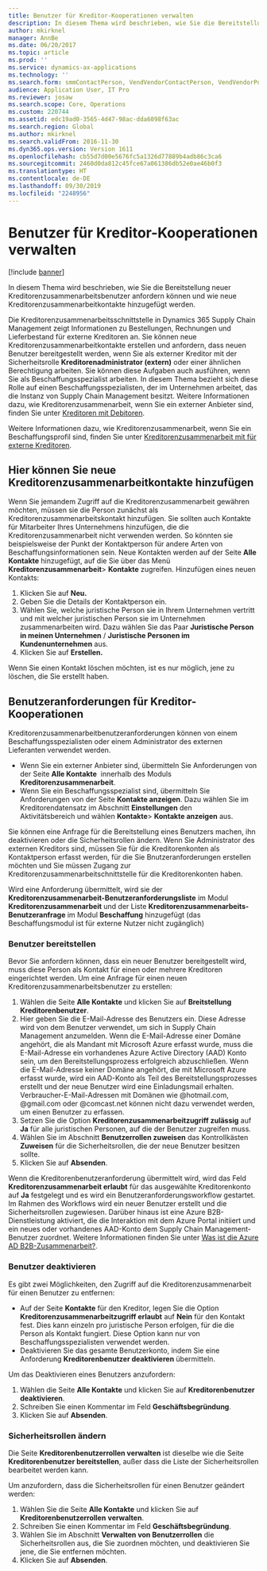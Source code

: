 ```yaml
---
title: Benutzer für Kreditor-Kooperationen verwalten
description: In diesem Thema wird beschrieben, wie Sie die Bereitstellung neuer Kreditorenzusammenarbeitsbenutzer anfordern können und wie neue Kreditorenzusammenarbeitkontakte hinzugefügt werden.
author: mkirknel
manager: AnnBe
ms.date: 06/20/2017
ms.topic: article
ms.prod: ''
ms.service: dynamics-ax-applications
ms.technology: ''
ms.search.form: smmContactPerson, VendVendorContactPerson, VendVendorPortalUser
audience: Application User, IT Pro
ms.reviewer: josaw
ms.search.scope: Core, Operations
ms.custom: 220744
ms.assetid: edc19ad0-3565-4d47-98ac-dda6098f63ac
ms.search.region: Global
ms.author: mkirknel
ms.search.validFrom: 2016-11-30
ms.dyn365.ops.version: Version 1611
ms.openlocfilehash: cb55d7d00e5676fc5a1326d77889b4adb86c3ca6
ms.sourcegitcommit: 2460d0da812c45fce67a061386db52e0ae46b0f3
ms.translationtype: HT
ms.contentlocale: de-DE
ms.lasthandoff: 09/30/2019
ms.locfileid: "2248956"
---
```

# <a name="manage-vendor-collaboration-users"></a>Benutzer für Kreditor-Kooperationen verwalten

[!include [banner](../includes/banner.md)]

In diesem Thema wird beschrieben, wie Sie die Bereitstellung neuer Kreditorenzusammenarbeitsbenutzer anfordern können und wie neue Kreditorenzusammenarbeitkontakte hinzugefügt werden. 

Die Kreditorenzusammenarbeitsschnittstelle in Dynamics 365 Supply Chain Management zeigt Informationen zu Bestellungen, Rechnungen und Lieferbestand für externe Kreditoren an. Sie können neue Kreditorenzusammenarbeitkontakte erstellen und anfordern, dass neuen Benutzer bereitgestellt werden, wenn Sie als externer Kreditor mit der Sicherheitsrolle **Kreditorenadministrator (extern)** oder einer ähnlichen Berechtigung arbeiten. Sie können diese Aufgaben auch ausführen, wenn Sie als Beschaffungsspezialist arbeiten. In diesem Thema bezieht sich diese Rolle auf einen Beschaffungsspezialisten, der im Unternehmen arbeitet, das die Instanz von Supply Chain Management besitzt. Weitere Informationen dazu, wie Kreditorenzusammenarbeit, wenn Sie ein externer Anbieter sind, finden Sie unter [Kreditoren mit Debitoren](vendor-collaboration-work-customers-dynamics-365-operations.md).  

Weitere Informationen dazu, wie Kreditorenzusammenarbeit, wenn Sie ein Beschaffungsprofil sind, finden Sie unter [Kreditorenzusammenarbeit mit für externe Kreditoren](vendor-collaboration-work-external-vendors.md).

## <a name="add-new-vendor-collaboration-contacts"></a>Hier können Sie neue Kreditorenzusammenarbeitkontakte hinzufügen
Wenn Sie jemandem Zugriff auf die Kreditorenzusammenarbeit gewähren möchten, müssen sie die Person zunächst als Kreditorenzusammenarbeitskontakt hinzufügen. Sie sollten auch Kontakte für Mitarbeiter Ihres Unternehmens hinzufügen, die die Kreditorenzusammenarbeit nicht verwenden werden. So könnten sie beispielsweise der Punkt der Kontaktperson für andere Arten von  Beschaffungsinformationen sein. Neue Kontakten werden auf der Seite **Alle Kontakte** hinzugefügt, auf die Sie über das Menü **Kreditorenzusammenarbeit**&gt; **Kontakte** zugreifen. Hinzufügen eines neuen Kontakts:

1.  Klicken Sie auf **Neu.**
2.  Geben Sie die Details der Kontaktperson ein.
3.  Wählen Sie, welche juristische Person sie in Ihrem Unternehmen vertritt und mit welcher juristischen Person sie im Unternehmen zusammenarbeiten wird. Dazu wählen Sie das Paar **Juristische Person in meinen Unternehmen** / **Juristische Personen im Kundenunternehmen** aus.
4.  Klicken Sie auf **Erstellen.**

Wenn Sie einen Kontakt löschen möchten, ist es nur möglich, jene zu löschen, die Sie erstellt haben.

## <a name="vendor-collaboration-user-requests"></a>Benutzeranforderungen für Kreditor-Kooperationen
Kreditorenzusammenarbeitbenutzeranforderungen können von einem Beschaffungsspezialisten oder einem Administrator des externen Lieferanten verwendet werden.

-   Wenn Sie ein externer Anbieter sind, übermitteln Sie Anforderungen von der Seite **Alle Kontakte**  innerhalb des Moduls **Kreditorenzusammenarbeit**.
-   Wenn Sie ein Beschaffungsspezialist sind, übermitteln Sie Anforderungen von der Seite **Kontakte anzeigen**. Dazu wählen Sie im Kreditorendatensatz im Abschnitt **Einstellungen** den Aktivitätsbereich und wählen **Kontakte**&gt; **Kontakte anzeigen** aus.

Sie können eine Anfrage für die Bereitstellung eines Benutzers machen, ihn deaktivieren oder die Sicherheitsrollen ändern. Wenn Sie Administrator des externen Kreditors sind, müssen Sie für die Kreditorenkonten als Kontaktperson erfasst werden, für die Sie Bnutzeranforderungen erstellen möchten und Sie müssen Zugang zur Kreditorenzusammenarbeitschnittstelle für die Kreditorenkonten haben.  

Wird eine Anforderung übermittelt, wird sie der **Kreditorenzusammenarbeit-Benutzeranforderungsliste** im Modul **Kreditorenzusammenarbeit** und der Liste **Kreditorenzusammenarbeits-Benutzeranfrage**  im Modul **Beschaffung** hinzugefügt (das Beschaffungsmodul ist für externe Nutzer nicht zugänglich)

### <a name="provision-a-user"></a>Benutzer bereitstellen

Bevor Sie anfordern können, dass ein neuer Benutzer bereitgestellt wird, muss diese Person als Kontakt für einen oder mehrere Kreditoren eingerichtet werden. Um eine Anfrage für einen neuen Kreditorenzusammenarbeitsbenutzer zu erstellen:

1. Wählen die Seite **Alle Kontakte** und klicken Sie auf **Breitstellung Kreditorenbenutzer**.
2. Hier geben Sie die E-Mail-Adresse des Benutzers ein. Diese Adresse wird von dem Benutzer verwendet, um sich in Supply Chain Management anzumelden. Wenn die E-Mail-Adresse einer Domäne angehört, die als Mandant mit Microsoft Azure erfasst wurde, muss die E-Mail-Adresse ein vorhandenes Azure Active Directory (AAD) Konto sein, um den Bereitstellungsprozess erfolgreich abzuschließen. Wenn die E-Mail-Adresse keiner Domäne angehört, die mit Microsoft Azure erfasst wurde, wird ein AAD-Konto als Teil des Bereitstellungsprozesses erstellt und der neue Benutzer wird eine Einladungsmail erhalten. Verbraucher-E-Mail-Adressen mit Domänen wie @hotmail.com, @gmail.com oder @comcast.net können nicht dazu verwendet werden, um einen Benutzer zu erfassen.
3. Setzen Sie die Option **Kreditorenzusammenarbeitzugriff zulässig** auf **Ja** für alle juristischen Personen, auf die der Benutzer zugreifen muss.
4. Wählen Sie im Abschnitt **Benutzerrollen zuweisen** das Kontrollkästen **Zuweisen** für die Sicherheitsrollen, die der neue Benutzer besitzen sollte.
5. Klicken Sie auf **Absenden**.

Wenn die Kreditorenbenutzeranforderung übermittelt wird, wird das Feld **Kreditorenzusammenarbeit erlaubt** für das ausgewählte Kreditorenkonto auf **Ja** festgelegt und es wird ein Benutzeranforderungsworkflow gestartet. Im Rahmen des Workflows wird ein neuer Benutzer erstellt und die Sicherheitsrollen zugewiesen. Darüber hinaus ist eine Azure B2B-Dienstleistung aktiviert, die die Interaktion mit dem Azure Portal initiiert und ein neues oder vorhandenes AAD-Konto dem Supply Chain Management-Benutzer zuordnet. Weitere Informationen finden Sie unter [Was ist die Azure AD B2B-Zusammenarbeit?](https://docs.microsoft.com/azure/active-directory/active-directory-b2b-what-is-azure-ad-b2b).

### <a name="inactivate-a-user"></a>Benutzer deaktivieren

Es gibt zwei Möglichkeiten, den Zugriff auf die Kreditorenzusammenarbeit für einen Benutzer zu entfernen:

-   Auf der Seite **Kontakte** für den Kreditor, legen Sie die Option **Kreditorenzusammenarbeitzugriff erlaubt** auf **Nein** für den Kontakt fest. Dies kann einzeln pro juristische Person erfolgen, für die die Person als Kontakt fungiert. Diese Option kann nur von Beschaffungsspezialisten verwendet werden.
-   Deaktivieren Sie das gesamte Benutzerkonto, indem Sie eine Anforderung **Kreditorenbenutzer deaktivieren** übermitteln.

Um das Deaktivieren eines Benutzers anzufordern:

1.  Wählen die Seite **Alle Kontakte** und klicken Sie auf **Kreditorenbenutzer** **deaktivieren**.
2.  Schreiben Sie einen Kommentar im Feld **Geschäftsbegründung**.
3.  Klicken Sie auf **Absenden**.

### <a name="modify-security-roles"></a>Sicherheitsrollen ändern

Die Seite **Kreditorenbenutzerrollen verwalten** ist dieselbe wie die Seite **Kreditorenbenutzer bereitstellen**, außer dass die Liste der Sicherheitsrollen bearbeitet werden kann.  

Um anzufordern, dass die Sicherheitsrollen für einen Benutzer geändert werden:

1.  Wählen Sie die Seite **Alle Kontakte** und klicken Sie auf **Kreditorenbenutzerrollen** **verwalten**.
2.  Schreiben Sie einen Kommentar im Feld **Geschäftsbegründung**.
3.  Wählen Sie im Abschnitt **Verwalten von Benutzerrollen** die Sicherheitsrollen aus, die Sie zuordnen möchten, und deaktivieren Sie jene, die Sie entfernen möchten.
4.  Klicken Sie auf **Absenden**.




